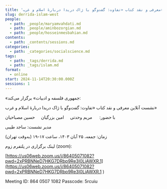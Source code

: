 ```yaml
---
title: 'معرفی و نقد کتاب «تفاوت: گفت‌وگو با ژاک دریدا دربارهٔ اسلام و غرب»'
slug: derrida-islam-west
people:
  - path: _people/maryamvahdati.md
  - path: _people/aminbozorgian.md
  - path: _people/hosseinmesbahian.md
contents:
  - path: _contents/sessions.md
categories:
  - path: _categories/socialscience.md
tags:
  - path: _tags/derrida.md
  - path: _tags/islam.md
format:
  - online
start: 2024-11-14T20:30:00.000Z
sessions: 1
---
```



«جمهوری فلسفه و ادبیات» برگزار می‌کند:

نشست آنلاین معرفی و نقد کتاب «تفاوت: گفت‌وگو با ژاک دریدا دربارهٔ اسلام و غرب»

با حضور: 
     مریم وحدتی 
    امین بزرگیان
    حسین مصباحیان 

مدیر نشست: ساجد طیبی

زمان: جمعه، ۲۵ آبان ۱۴۰۳، ساعت ۱۷-۱۹ (به‌وقت تهران)

لینک برگزاری در پلتفرم زوم (zoom): 

[https://us06web.zoom.us/j/86405071082?pwd=2xPRBNNeD7HKG7DRbp9Re3I0LiAWXR.1](https://us06web.zoom.us/j/86405071082?pwd=2xPRBNNeD7HKG7DRbp9Re3I0LiAWXR.1
)

Meeting ID: 864 0507 1082
Passcode: 5rcuiu



